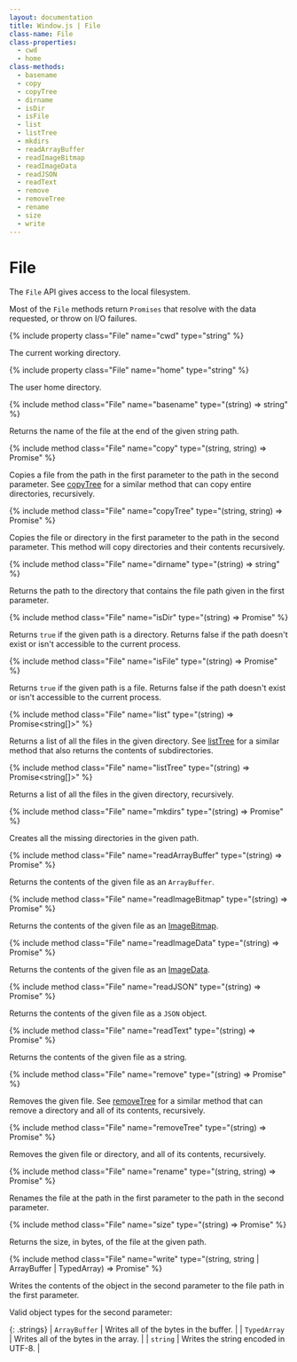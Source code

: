 ```yaml
---
layout: documentation
title: Window.js | File
class-name: File
class-properties:
  - cwd
  - home
class-methods:
  - basename
  - copy
  - copyTree
  - dirname
  - isDir
  - isFile
  - list
  - listTree
  - mkdirs
  - readArrayBuffer
  - readImageBitmap
  - readImageData
  - readJSON
  - readText
  - remove
  - removeTree
  - rename
  - size
  - write
---
```


File
====

The `File` API gives access to the local filesystem.

Most of the `File` methods return `Promises` that resolve with the data
requested, or throw on I/O failures.


{% include property class="File" name="cwd" type="string" %}

The current working directory.


{% include property class="File" name="home" type="string" %}

The user home directory.


{% include method class="File" name="basename" type="(string) => string" %}

Returns the name of the file at the end of the given string path.


{% include method class="File" name="copy"
   type="(string, string) => Promise<void>"
%}

Copies a file from the path in the first parameter to the path in the second
parameter. See [copyTree](#File.copyTree) for a similar method that can copy
entire directories, recursively.


{% include method class="File" name="copyTree"
   type="(string, string) => Promise<void>"
%}

Copies the file or directory in the first parameter to the path in the second
parameter. This method will copy directories and their contents recursively.


{% include method class="File" name="dirname" type="(string) => string" %}

Returns the path to the directory that contains the file path given in the
first parameter.


{% include method class="File" name="isDir"
   type="(string) => Promise<boolean>"
%}

Returns `true` if the given path is a directory. Returns false if the path
doesn't exist or isn't accessible to the current process.


{% include method class="File" name="isFile"
   type="(string) => Promise<boolean>"
%}

Returns `true` if the given path is a file. Returns false if the path
doesn't exist or isn't accessible to the current process.


{% include method class="File" name="list"
   type="(string) => Promise<string[]>"
%}

Returns a list of all the files in the given directory. See
[listTree](#File.listTree) for a similar method that also returns the contents
of subdirectories.


{% include method class="File" name="listTree"
   type="(string) => Promise<string[]>"
%}

Returns a list of all the files in the given directory, recursively.


{% include method class="File" name="mkdirs"
   type="(string) => Promise<void>"
%}

Creates all the missing directories in the given path.


{% include method class="File" name="readArrayBuffer"
   type="(string) => Promise<ArrayBuffer>"
%}

Returns the contents of the given file as an `ArrayBuffer`.


{% include method class="File" name="readImageBitmap"
   type="(string) => Promise<ImageBitmap>"
%}

Returns the contents of the given file as an [ImageBitmap](/doc/imagebitmap).


{% include method class="File" name="readImageData"
   type="(string) => Promise<ImageData>"
%}

Returns the contents of the given file as an [ImageData](/doc/imagedata).


{% include method class="File" name="readJSON"
   type="(string) => Promise<Json>"
%}

Returns the contents of the given file as a `JSON` object.


{% include method class="File" name="readText"
   type="(string) => Promise<sTring>"
%}

Returns the contents of the given file as a string.


{% include method class="File" name="remove"
   type="(string) => Promise<void>"
%}

Removes the given file. See [removeTree](#File.removeTree) for a similar method
that can remove a directory and all of its contents, recursively.


{% include method class="File" name="removeTree"
   type="(string) => Promise<void>"
%}

Removes the given file or directory, and all of its contents, recursively.


{% include method class="File" name="rename"
   type="(string, string) => Promise<void>"
%}

Renames the file at the path in the first parameter to the path in the
second parameter.


{% include method class="File" name="size"
   type="(string) => Promise<number>"
%}

Returns the size, in bytes, of the file at the given path.


{% include method class="File" name="write"
   type="(string, string | ArrayBuffer | TypedArray) => Promise<void>"
%}

Writes the contents of the object in the second parameter to the file path in
the first parameter.

Valid object types for the second parameter:

{: .strings}
| `ArrayBuffer` | Writes all of the bytes in the buffer.                       |
| `TypedArray`  | Writes all of the bytes in the array.                        |
| `string`      | Writes the string encoded in UTF-8.                          |
